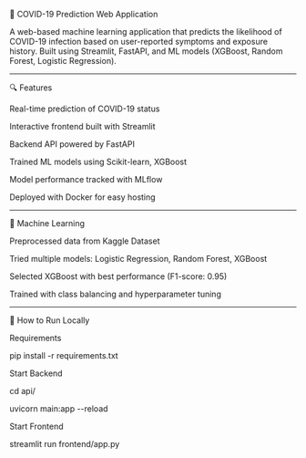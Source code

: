 🦠 COVID-19 Prediction Web Application

A web-based machine learning application that predicts the likelihood of COVID-19 infection based on user-reported symptoms and exposure history. Built using Streamlit, FastAPI, and ML models (XGBoost, Random Forest, Logistic Regression).

-------------------------------------------------------------------

🔍 Features

Real-time prediction of COVID-19 status

Interactive frontend built with Streamlit

Backend API powered by FastAPI

Trained ML models using Scikit-learn, XGBoost

Model performance tracked with MLflow

Deployed with Docker for easy hosting

-------------------------------------------------------------------


🧠 Machine Learning

Preprocessed data from Kaggle Dataset

Tried multiple models: Logistic Regression, Random Forest, XGBoost

Selected XGBoost with best performance (F1-score: 0.95)

Trained with class balancing and hyperparameter tuning

-------------------------------------------------------------------

🚀 How to Run Locally

Requirements

pip install -r requirements.txt


Start Backend

cd api/

uvicorn main:app --reload


Start Frontend

streamlit run frontend/app.py

